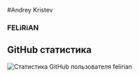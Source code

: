#Andrey Kristev
### FELiRiAN

## GitHub статистика
![Статистика GitHub пользователя felirian](https://github-readme-stats.vercel.app/api?username=felirian&show_icons=true&hide_border=true&count_private=true&hide=prs&theme=radical)


